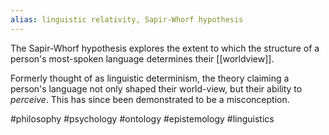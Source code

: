 ```yaml
---
alias: linguistic relativity, Sapir-Whorf hypothesis
---
```


The Sapir-Whorf hypothesis explores the extent to which the structure of a person's most-spoken language determines their [[worldview]].

Formerly thought of as linguistic determinism, the theory claiming a person's language not only shaped their world-view, but their ability to *perceive*. This has since been demonstrated to be a misconception.

#philosophy #psychology #ontology #epistemology #linguistics 